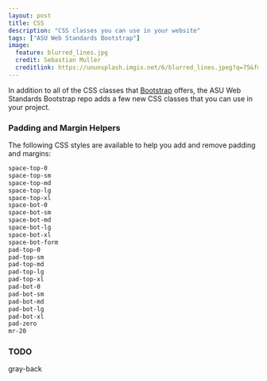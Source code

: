 ```yaml
---
layout: post
title: CSS
description: "CSS classes you can use in your website"
tags: ["ASU Web Standards Bootstrap"]
image:
  feature: blurred_lines.jpg
  credit: Sebastian Muller
  creditlink: https://ununsplash.imgix.net/6/blurred_lines.jpeg?q=75&fm=jpg&s=6b8c9b838ae76644b8bbac33acb139fd
---
```


In addition to all of the CSS classes that [Bootstrap](http://getbootstrap.com/css) offers, the ASU Web Standards Bootstrap repo adds a few new CSS classes that you can use in your project.

<!--break-->

### Padding and Margin Helpers

The following CSS styles are available to help you add and remove padding and margins:

```css
space-top-0
space-top-sm
space-top-md
space-top-lg
space-top-xl
space-bot-0
space-bot-sm
space-bot-md
space-bot-lg
space-bot-xl
space-bot-form
pad-top-0
pad-top-sm
pad-top-md
pad-top-lg
pad-top-xl
pad-bot-0
pad-bot-sm
pad-bot-md
pad-bot-lg
pad-bot-xl
pad-zero
mr-20
```

<!--break-->

### TODO

gray-back